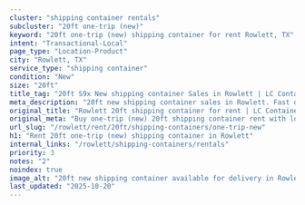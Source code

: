 ```yaml
---
cluster: "shipping container rentals"
subcluster: "20ft one-trip (new)"
keyword: "20ft one-trip (new) shipping container for rent Rowlett, TX"
intent: "Transactional-Local"
page_type: "Location-Product"
city: "Rowlett, TX"
service_type: "shipping container"
condition: "New"
size: "20ft"
title_tag: "20ft S9x New shipping container Sales in Rowlett | LC Container"
meta_description: "20ft new shipping container sales in Rowlett. Fast delivery, competitive pricing. Serving shipping containers area. Quote ID: TVS. Call (214) 524-4168 for your free quote today."
original_title: "Rowlett 20ft shipping container for rent | LC Container"
original_meta: "Buy one-trip (new) 20ft shipping container rent with local delivery in Rowlett, TX. LC Container — local Since 2003. Request a fast quote today."
url_slug: "/rowlett/rent/20ft/shipping-containers/one-trip-new"
h1: "Rent 20ft one-trip (new) shipping container in Rowlett"
internal_links: "/rowlett/shipping-containers/rentals"
priority: 3
notes: "2"
noindex: true
image_alt: "20ft new shipping container available for delivery in Rowlett"
last_updated: "2025-10-20"
---
```


<!-- TODO: Add unique city/inventory copy, images, and internal links here. -->
